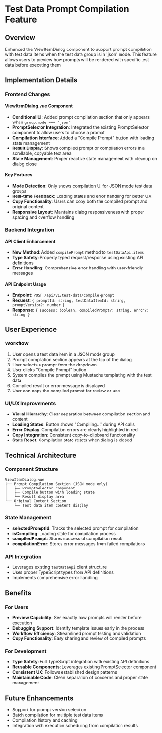 # Test Data Prompt Compilation Feature

## Overview
Enhanced the ViewItemDialog component to support prompt compilation with test data items when the test data group is in 'json' mode. This feature allows users to preview how prompts will be rendered with specific test data before executing them.

## Implementation Details

### Frontend Changes

#### ViewItemDialog.vue Component
- **Conditional UI**: Added prompt compilation section that only appears when `group.mode === 'json'`
- **PromptSelector Integration**: Integrated the existing PromptSelector component to allow users to choose a prompt
- **Compilation Interface**: Added a "Compile Prompt" button with loading state management
- **Result Display**: Shows compiled prompt or compilation errors in a scrollable, copyable text area
- **State Management**: Proper reactive state management with cleanup on dialog close

#### Key Features
- **Mode Detection**: Only shows compilation UI for JSON mode test data groups
- **Real-time Feedback**: Loading states and error handling for better UX
- **Copy Functionality**: Users can copy both the compiled prompt and original content
- **Responsive Layout**: Maintains dialog responsiveness with proper spacing and overflow handling

### Backend Integration

#### API Client Enhancement
- **New Method**: Added `compilePrompt` method to `testDataApi.items`
- **Type Safety**: Properly typed request/response using existing API definitions
- **Error Handling**: Comprehensive error handling with user-friendly messages

#### API Endpoint Usage
- **Endpoint**: `POST /api/v1/test-data/compile-prompt`
- **Request**: `{ promptId: string, testDataItemId: string, promptVersion?: number }`
- **Response**: `{ success: boolean, compiledPrompt?: string, error?: string }`

## User Experience

### Workflow
1. User opens a test data item in a JSON mode group
2. Prompt compilation section appears at the top of the dialog
3. User selects a prompt from the dropdown
4. User clicks "Compile Prompt" button
5. System compiles the prompt using Mustache templating with the test data
6. Compiled result or error message is displayed
7. User can copy the compiled prompt for review or use

### UI/UX Improvements
- **Visual Hierarchy**: Clear separation between compilation section and content
- **Loading States**: Button shows "Compiling..." during API calls
- **Error Display**: Compilation errors are clearly highlighted in red
- **Copy Integration**: Consistent copy-to-clipboard functionality
- **State Reset**: Compilation state resets when dialog is closed

## Technical Architecture

### Component Structure
```
ViewItemDialog.vue
├── Prompt Compilation Section (JSON mode only)
│   ├── PromptSelector component
│   ├── Compile button with loading state
│   └── Result display area
└── Original Content Section
    └── Test data item content display
```

### State Management
- **selectedPromptId**: Tracks the selected prompt for compilation
- **isCompiling**: Loading state for compilation process
- **compiledPrompt**: Stores successful compilation result
- **compilationError**: Stores error messages from failed compilations

### API Integration
- Leverages existing `testDataApi` client structure
- Uses proper TypeScript types from API definitions
- Implements comprehensive error handling

## Benefits

### For Users
- **Preview Capability**: See exactly how prompts will render before execution
- **Debugging Support**: Identify template issues early in the process
- **Workflow Efficiency**: Streamlined prompt testing and validation
- **Copy Functionality**: Easy sharing and review of compiled prompts

### For Development
- **Type Safety**: Full TypeScript integration with existing API definitions
- **Reusable Components**: Leverages existing PromptSelector component
- **Consistent UX**: Follows established design patterns
- **Maintainable Code**: Clean separation of concerns and proper state management

## Future Enhancements
- Support for prompt version selection
- Batch compilation for multiple test data items
- Compilation history and caching
- Integration with execution scheduling from compilation results

